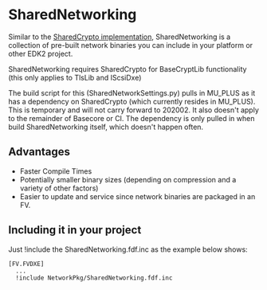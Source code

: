 # SharedNetworking

Similar to the [SharedCrypto implementation](CryptoPkg/),
SharedNetworking is a collection of pre-built network binaries you can include
in your platform or other EDK2 project.

SharedNetworking requires SharedCrypto for BaseCryptLib functionality (this only
applies to TlsLib and IScsiDxe)

The build script for this (SharedNetworkSettings.py) pulls in MU_PLUS as it has
a dependency on SharedCrypto (which currently resides in MU_PLUS). This is
temporary and will not carry forward to 202002. It also doesn't apply to the
remainder of Basecore or CI. The dependency is only pulled in when build
SharedNetworking itself, which doesn't happen often.

## Advantages

- Faster Compile Times
- Potentially smaller binary sizes (depending on compression and a variety of
  other factors)
- Easier to update and service since network binaries are packaged in an FV.

## Including it in your project

Just !include the SharedNetworking.fdf.inc as the example below shows:

```edk2_fdf
[FV.FVDXE]
  ...
  !include NetworkPkg/SharedNetworking.fdf.inc
```
